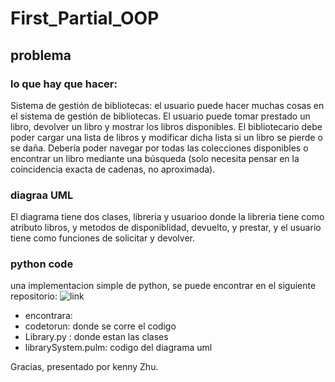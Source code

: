 # First_Partial_OOP

## problema
### lo que hay que hacer:

Sistema de gestión de bibliotecas: el usuario puede hacer muchas cosas en el sistema de gestión de bibliotecas. El usuario puede tomar prestado un libro, devolver un libro y mostrar los libros disponibles. El bibliotecario debe poder cargar una lista de libros y modificar dicha lista si un libro se pierde o se daña. Debería poder navegar por todas las colecciones disponibles o encontrar un libro mediante una búsqueda (solo necesita pensar en la coincidencia exacta de cadenas, no aproximada).

### diagraa UML
El diagrama tiene dos clases, libreria y usuarioo donde la libreria tiene como atributo libros, y metodos de disponiblidad, devuelto, y prestar, y el usuario tiene como funciones de solicitar y devolver.

### python code
una implementacion simple de python, se puede encontrar en el siguiente repositorio: ![link](https://github.com/K3nnyZY/First_Partial_OOP.git)

- encontrara:
- codetorun: donde se corre el codigo
- Library.py : donde estan las clases
- librarySystem.pulm: codigo del diagrama uml


Gracias, presentado por kenny Zhu.
